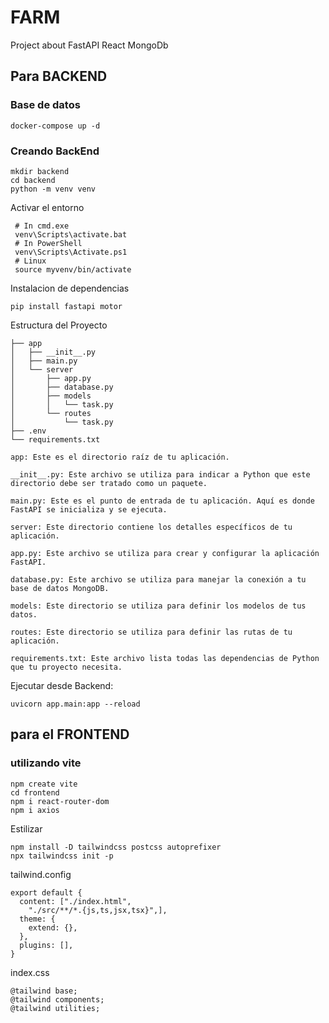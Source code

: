 # FARM
Project about FastAPI React MongoDb

## Para BACKEND

### Base de datos
```
docker-compose up -d
```
### Creando BackEnd
```
mkdir backend
cd backend
python -m venv venv
```
Activar el entorno
```
 # In cmd.exe
 venv\Scripts\activate.bat
 # In PowerShell
 venv\Scripts\Activate.ps1
 # Linux
 source myvenv/bin/activate
```
Instalacion de dependencias
```
pip install fastapi motor
```
Estructura del Proyecto
```
├── app
│   ├── __init__.py
│   ├── main.py
│   └── server
│       ├── app.py
│       ├── database.py
│       ├── models
│       │   └── task.py
│       └── routes
│           └── task.py
├── .env
└── requirements.txt
```
```
app: Este es el directorio raíz de tu aplicación.

__init__.py: Este archivo se utiliza para indicar a Python que este directorio debe ser tratado como un paquete.

main.py: Este es el punto de entrada de tu aplicación. Aquí es donde FastAPI se inicializa y se ejecuta.

server: Este directorio contiene los detalles específicos de tu aplicación.

app.py: Este archivo se utiliza para crear y configurar la aplicación FastAPI.

database.py: Este archivo se utiliza para manejar la conexión a tu base de datos MongoDB.

models: Este directorio se utiliza para definir los modelos de tus datos.

routes: Este directorio se utiliza para definir las rutas de tu aplicación.

requirements.txt: Este archivo lista todas las dependencias de Python que tu proyecto necesita.
```
Ejecutar desde Backend:
```
uvicorn app.main:app --reload
```

## para el FRONTEND
### utilizando vite
```
npm create vite
cd frontend
npm i react-router-dom
npm i axios
```
Estilizar
```
npm install -D tailwindcss postcss autoprefixer
npx tailwindcss init -p
```
tailwind.config
```/** @type {import('tailwindcss').Config} */
export default {
  content: ["./index.html",
    "./src/**/*.{js,ts,jsx,tsx}",],
  theme: {
    extend: {},
  },
  plugins: [],
}
```
index.css
```
@tailwind base;
@tailwind components;
@tailwind utilities;
```